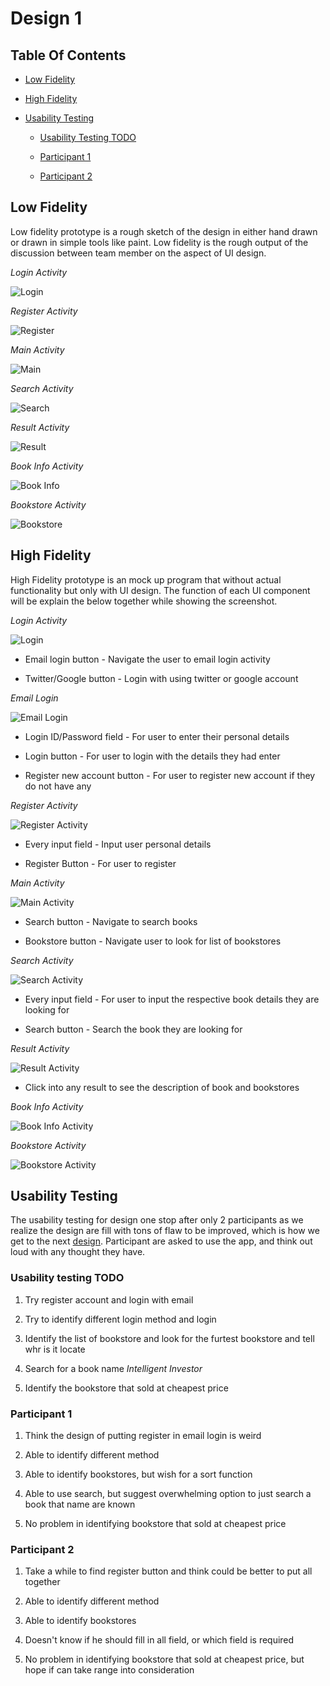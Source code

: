 # Design 1

## Table Of Contents

- [Low Fidelity](Design1.md#low-fidelity)

- [High Fidelity](Design1.md#high-fidelity)

- [Usability Testing](Design1.md#usability-testing)

  - [Usability Testing TODO](Design1.md#usability-testing-todo)

  - [Participant 1](Design1.md#participant-1)

  - [Participant 2](Design1.md#participant-2)

## Low Fidelity

Low fidelity prototype is a rough sketch of the design in either hand drawn or drawn in simple tools like paint. Low fidelity is the rough output of the discussion between team member on the aspect of UI design. 

*Login Activity*

![Login](lowfidelity/d1_login.PNG)

*Register Activity*

![Register](lowfidelity/d1_register.PNG)

*Main Activity*

![Main](lowfidelity/d1_main.PNG)

*Search Activity*

![Search](lowfidelity/d1_search.PNG)

*Result Activity*

![Result](lowfidelity/d1_result.PNG)

*Book Info Activity*

![Book Info](lowfidelity/d1_bookinfo.PNG)

*Bookstore Activity*

![Bookstore](lowfidelity/d1_bookstore.PNG)

## High Fidelity

High Fidelity prototype is an mock up program that without actual functionality but only with UI design. The function of each UI component will be explain the below together while showing the screenshot. 

*Login Activity*

![Login](screenshot/d1_login.png)

- Email login button - Navigate the user to email login activity

- Twitter/Google button - Login with using twitter or google account

*Email Login*

![Email Login](screenshot/d1_emaillogin.png)

- Login ID/Password field - For user to enter their personal details

- Login button - For user to login with the details they had enter

- Register new account button - For user to register new account if they do not have any

*Register Activity*

![Register Activity](screenshot/d1_register.png)

- Every input field - Input user personal details

- Register Button - For user to register

*Main Activity*

![Main Activity](screenshot/d1_main.png)

- Search button - Navigate to search books

- Bookstore button - Navigate user to look for list of bookstores

*Search Activity*

![Search Activity](screenshot/d1_search.png)

- Every input field - For user to input the respective book details they are looking for

- Search button - Search the book they are looking for

*Result Activity*

![Result Activity](screenshot/d1_result.png)

- Click into any result to see the description of book and bookstores

*Book Info Activity*

![Book Info Activity](screenshot/d1_bookinfo.png)

*Bookstore Activity*

![Bookstore Activity](screenshot/d1_bookstore.png)

## Usability Testing

The usability testing for design one stop after only 2 participants as we realize the design are fill with tons of flaw to be improved, which is how we get to the next [design](Design2.md). Participant are asked to use the app, and think out loud with any thought they have. 

### Usability testing TODO

1. Try register account and login with email

1. Try to identify different login method and login

1. Identify the list of bookstore and look for the furtest bookstore and tell whr is it locate

1. Search for a book name *Intelligent Investor*

1. Identify the bookstore that sold at cheapest price

### Participant 1

1. Think the design of putting register in email login is weird

1. Able to identify different method 

1. Able to identify bookstores, but wish for a sort function

1. Able to use search, but suggest overwhelming option to just search a book that name are known

1. No problem in identifying bookstore that sold at cheapest price 

### Participant 2

1. Take a while to find register button and think could be better to put all together

1. Able to identify different method 

1. Able to identify bookstores

1. Doesn't know if he should fill in all field, or which field is required

1. No problem in identifying bookstore that sold at cheapest price, but hope if can take range into consideration